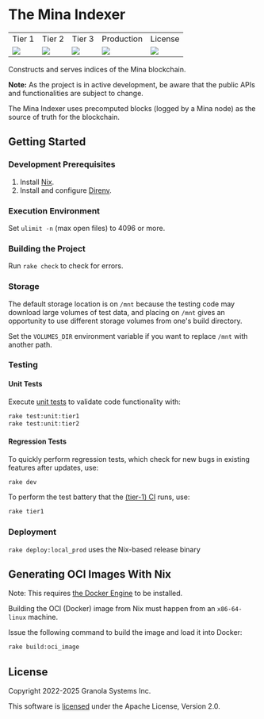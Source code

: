 # The Mina Indexer

<table align="center">
    <tr>
        <td align="center">Tier 1</td>
        <td align="center">Tier 2</td>
        <td align="center">Tier 3</td>
        <td align="center">Production</td>
        <td align="center">License</td>
    </tr>
    <tr>
        <!-- Buildkite - tier 1 -->
        <td><a href="https://buildkite.com/granola/mina-indexer/builds?branch=main"><img src="https://badge.buildkite.com/c2da30c5a1deb1ff6e0ca09c5ec33f7bd0a5b57ea35df4fc15.svg"></a></td>
        <!-- Buildkite - tier 2 -->
        <td><a href="https://buildkite.com/granola/mina-indexer-tier-2/builds?branch=main"><img src="https://badge.buildkite.com/c2da30c5a1deb1ff6e0ca09c5ec33f7bd0a5b57ea35df4fc15.svg"></a></td>
        <!-- Buildkite - tier 3 -->
        <td><a href="https://buildkite.com/granola/mina-indexer-tier-3/builds?branch=main"><img src="https://badge.buildkite.com/c2da30c5a1deb1ff6e0ca09c5ec33f7bd0a5b57ea35df4fc15.svg"></a></td>
        <!-- Buildkite - prod -->
        <td><a href="https://buildkite.com/granola/mina-indexer-production/builds?branch=prod"><img src="https://badge.buildkite.com/b6feacdeff37ab75b03eca73e2c0d7f15826baf695f2ef39c5.svg"></a></td>
        <!-- Apache license -->
        <td><a href="https://github.com/Granola-Team/mina-indexer/blob/main/LICENSE"><img src="https://img.shields.io/badge/license-APACHE-blue.svg"></a></td>
    </tr>
</table>

Constructs and serves indices of the Mina blockchain.

**Note:** As the project is in active development, be aware that the
public APIs and functionalities are subject to change.

The Mina Indexer uses precomputed blocks (logged by a Mina node) as the source
of truth for the blockchain.

## Getting Started

### Development Prerequisites

1. Install [Nix](https://determinate.systems/nix-installer/).
2. Install and configure [Direnv](https://direnv.net).

### Execution Environment

Set `ulimit -n` (max open files) to 4096 or more.

### Building the Project

Run `rake check` to check for errors.

### Storage

The default storage location is on `/mnt` because the testing code may download
large volumes of test data, and placing on `/mnt` gives an opportunity to use
different storage volumes from one's build directory.

Set the `VOLUMES_DIR` environment variable if you want to replace `/mnt` with
another path.

### Testing

#### Unit Tests

Execute [unit tests](/rust/tests) to validate code functionality with:

```bash
rake test:unit:tier1
rake test:unit:tier2
```

#### Regression Tests

To quickly perform regression tests, which check for new bugs in existing
features after updates, use:

```bash
rake dev
```

To perform the test battery that the [(tier-1) CI](https://buildkite.com/granola/mina-indexer-tier-1) runs, use:

```bash
rake tier1
```

### Deployment

`rake deploy:local_prod` uses the Nix-based release binary

## Generating OCI Images With Nix

Note: This requires [the Docker Engine](https://docs.docker.com/engine/install/) to be installed.

Building the OCI (Docker) image from Nix must happen from an `x86-64-linux`
machine.

Issue the following command to build the image and load it into Docker:

```bash
rake build:oci_image
```

## License

Copyright 2022-2025 Granola Systems Inc.

This software is [licensed](LICENSE) under the Apache License, Version 2.0.
